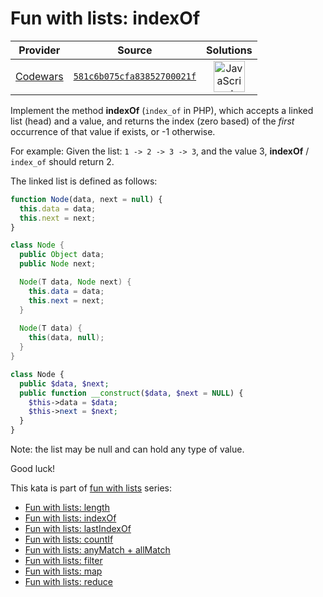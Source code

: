 [_metadata_:generated]: - "true"

# Fun with lists: indexOf

<!-- INFO TABLE BEGIN -->

| Provider                                        | Source                                                                               | Solutions                                                                                                                                                    |
| :---------------------------------------------: | :----------------------------------------------------------------------------------: | :----------------------------------------------------------------------------------------------------------------------------------------------------------: |
| [Codewars](../../../docs/providers/Codewars.md) | [`581c6b075cfa83852700021f`](https://www.codewars.com/kata/581c6b075cfa83852700021f) | [<img src="https://res.cloudinary.com/rascaltwo/image/upload/v1631924076/javascript_ehszr7.svg" alt="JavaScript" title="JavaScript" width="50" />](solve.js) |

<!-- INFO TABLE END -->

Implement the method **indexOf** (`index_of` in PHP), which accepts a linked list (head) and a value, and returns the index (zero based) of the *first* occurrence of that value if exists, or -1 otherwise.

For example:
Given the list: `1 -> 2 -> 3 -> 3`, and the value 3, **indexOf** / `index_of` should return 2.

The linked list is defined as follows:

```javascript
function Node(data, next = null) {
  this.data = data;
  this.next = next;
}
```
```java
class Node {
  public Object data;
  public Node next;

  Node(T data, Node next) {
    this.data = data;
    this.next = next;
  }
  
  Node(T data) {
    this(data, null);
  }
}
```
```php
class Node {
  public $data, $next;
  public function __construct($data, $next = NULL) {
    $this->data = $data;
    $this->next = $next;
  }
}
```

Note: the list may be null and can hold any type of value.

Good luck!

This kata is part of [fun with lists](https://www.codewars.com/collections/fun-with-lists) series:

* [Fun with lists: length](https://www.codewars.com/kata/581e476d5f59408553000a4b)
* [Fun with lists: indexOf](https://www.codewars.com/kata/581c6b075cfa83852700021f)
* [Fun with lists: lastIndexOf](https://www.codewars.com/kata/581c867a33b9fe732e000076)
* [Fun with lists: countIf](https://www.codewars.com/kata/5819081d056d4bdd410004f8)
* [Fun with lists: anyMatch + allMatch](https://www.codewars.com/kata/581e50555f59405743001813)
* [Fun with lists: filter](https://www.codewars.com/kata/582041237df353e01d000084)
* [Fun with lists: map](https://www.codewars.com/kata/58259d9062cfb45e1a00006b)
* [Fun with lists: reduce](https://www.codewars.com/kata/58319f37aeb69a89a00000c7)
